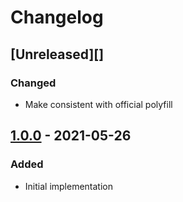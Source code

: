 # Changelog

## [Unreleased][]

### Changed

-   Make consistent with official polyfill

## [1.0.0][] - 2021-05-26

### Added

-   Initial implementation

[1.0.0]:
	https://github.com/niksy/babel-plugin-transform-object-hasown/tree/v1.0.0
